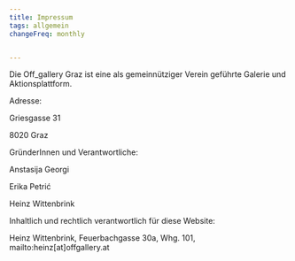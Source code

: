 ```yaml
---
title: Impressum
tags: allgemein
changeFreq: monthly


---
```


Die Off_gallery Graz ist eine als gemeinnütziger Verein geführte Galerie und Aktionsplattform.

Adresse:

Griesgasse 31

8020 Graz

GründerInnen und Verantwortliche:

Anstasija Georgi

Erika Petrić

Heinz Wittenbrink

Inhaltlich und rechtlich verantwortlich für diese Website:

Heinz Wittenbrink, Feuerbachgasse 30a, Whg. 101, mailto:heinz[at]offgallery.at
